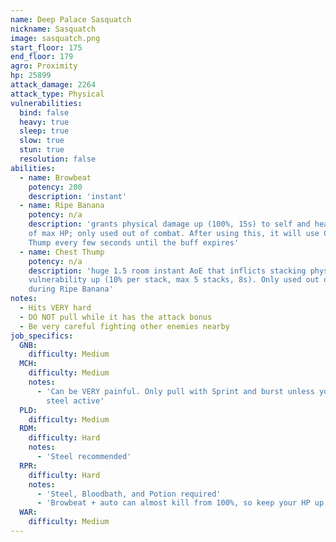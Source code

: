 ```yaml
---
name: Deep Palace Sasquatch
nickname: Sasquatch
image: sasquatch.png
start_floor: 175
end_floor: 179
agro: Proximity
hp: 25899
attack_damage: 2264
attack_type: Physical
vulnerabilities:
  bind: false
  heavy: true
  sleep: true
  slow: true
  stun: true
  resolution: false
abilities:
  - name: Browbeat
    potency: 200
    description: 'instant'
  - name: Ripe Banana
    potency: n/a
    description: 'grants physical damage up (100%, 15s) to self and heals 20%
    of max HP; only used out of combat. After using this, it will use Chest
    Thump every few seconds until the buff expires'
  - name: Chest Thump
    potency: n/a
    description: 'huge 1.5 room instant AoE that inflicts stacking physical
    vulnerability up (10% per stack, max 5 stacks, 8s). Only used out of combat
    during Ripe Banana'
notes:
  - Hits VERY hard
  - DO NOT pull while it has the attack bonus
  - Be very careful fighting other enemies nearby
job_specifics:
  GNB:
    difficulty: Medium
  MCH:
    difficulty: Medium
    notes:
      - 'Can be VERY painful. Only pull with Sprint and burst unless you have
        steel active'
  PLD:
    difficulty: Medium
  RDM:
    difficulty: Hard
    notes:
      - 'Steel recommended'
  RPR:
    difficulty: Hard
    notes:
      - 'Steel, Bloodbath, and Potion required'
      - 'Browbeat + auto can almost kill from 100%, so keep your HP up'
  WAR:
    difficulty: Medium
---
```

